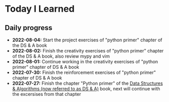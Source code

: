 # Today I Learned

## Daily progress
- **2022-08-04:** Start the project exercises of "python primer" chapter of the DS & A book
- **2022-08-02:** Finish the creativity exercises of "python primer" chapter of the DS & A book, also review mypy and vim
- **2022-08-01:** Continue working in the creativity exercises of "python primer" chapter of DS & A book 
- **2022-07-30:** Finish the reinforcement exercises of "python primer" chapter of DS & A book 
- **2022-07-27:** Finish the chapter "Python primer" of the [Data Structures & Algorithms (now referred to as DS & A)](DS_A/) book, next will continue with the excersises from that chapter
